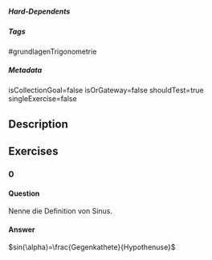 ##### Hard-Dependents
##### Tags
#grundlagenTrigonometrie
##### Metadata
isCollectionGoal=false
isOrGateway=false
shouldTest=true
singleExercise=false
## Description
 
## Exercises
### 0
#### Question
Nenne die Definition von Sinus.
#### Answer
$sin(\alpha)=\frac{Gegenkathete}{Hypothenuse}$
